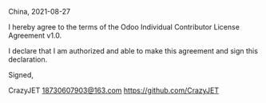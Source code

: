 China, 2021-08-27

I hereby agree to the terms of the Odoo Individual Contributor License Agreement v1.0.

I declare that I am authorized and able to make this agreement and sign this declaration.

Signed,

CrazyJET 18730607903@163.com https://github.com/CrazyJET
